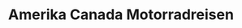 ---
title: "Amerika Canada Motorradreisen"
url: /muehldorf-am-inn/amerika-canada-motorradreisen/
shop: Reisebüro
---